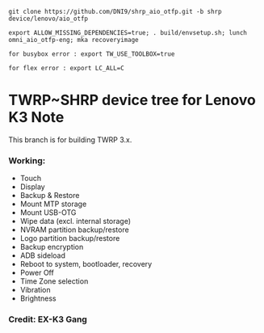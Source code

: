 `git clone https://github.com/DNI9/shrp_aio_otfp.git -b shrp device/lenovo/aio_otfp`

`export ALLOW_MISSING_DEPENDENCIES=true; . build/envsetup.sh; lunch omni_aio_otfp-eng; mka recoveryimage`

`for busybox error : export TW_USE_TOOLBOX=true`

`for flex error : export LC_ALL=C`

TWRP~SHRP device tree for Lenovo K3 Note
==============

This branch is for building TWRP 3.x.

### Working:
  - Touch
  - Display
  - Backup & Restore
  - Mount MTP storage
  - Mount USB-OTG
  - Wipe data (excl. internal storage)
  - NVRAM partition backup/restore
  - Logo partition backup/restore
  - Backup encryption
  - ADB sideload
  - Reboot to system, bootloader, recovery
  - Power Off
  - Time Zone selection
  - Vibration
  - Brightness

### Credit: EX-K3 Gang
